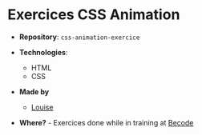 # Exercices CSS Animation

- **Repository**: `css-animation-exercice`

- **Technologies**:
  - HTML
  - CSS

- **Made by**  
  - [Louise](https://github.com/OGlou7)

- **Where?**
        - Exercices done while in training at [Becode](https://github.com/becodeorg/)
